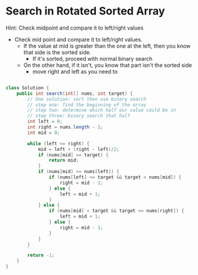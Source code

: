 # Search in Rotated Sorted Array

Hint: Check midpoint and compare it to left/right values

- Check mid point and compare it to left/right values.
    - If the value at mid is greater than the one at the left, then you know that side is the sorted side.
      - If it's sorted, proceed with normal binary search
    - On the other hand, if it isn't, you know that part isn't the sorted side
      - move right and left as you need to

``` java

class Solution {
    public int search(int[] nums, int target) {
        // One solution: sort then use binary search
        // step one: find the beginning of the array
        // step two: determine which half our value could be in
        // step three: binary search that half
        int left = 0;
        int right = nums.length - 1;
        int mid = 0;

        while (left <= right) {
            mid = left + (right - left)/2;
            if (nums[mid] == target) {
                return mid;
            }
            if (nums[mid] >= nums[left]) {
                if (nums[left] <= target && target < nums[mid]) {
                    right = mid - 1;
                } else {
                    left = mid + 1;
                }
            } else {
                if (nums[mid] < target && target <= nums[right]) {
                    left = mid + 1;
                } else {
                    right = mid - 1;
                }
            }
        }

        return -1;
    }
}
